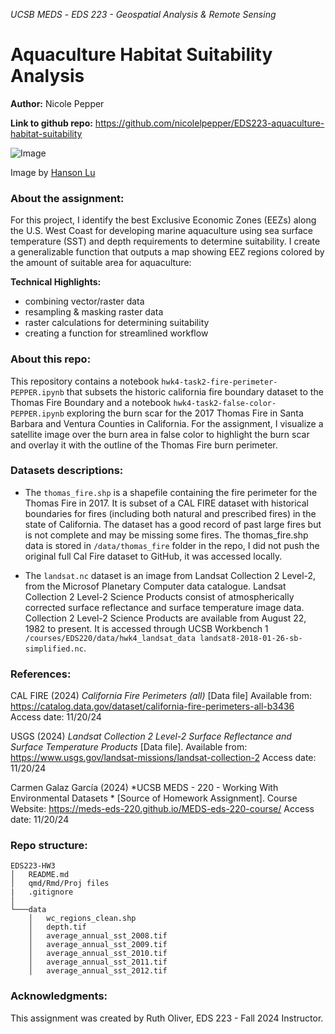 *UCSB MEDS* - *EDS 223 - Geospatial Analysis &amp; Remote Sensing*


# Aquaculture Habitat Suitability Analysis

**Author:** Nicole Pepper

**Link to github repo:** https://github.com/nicolelpepper/EDS223-aquaculture-habitat-suitability

 ![ Image](https://eds-223-geospatial.github.io/assignments/images/aquaculture.jpg)

Image by [Hanson Lu](https://unsplash.com/photos/aerial-photography-of-white-frames-on-top-of-water-eUfnha6ev9g)

### About the assignment:

For this project, I identify the best Exclusive Economic Zones (EEZs) along the U.S. West Coast for developing marine aquaculture using sea surface temperature (SST) and depth requirements to determine suitability. I create a generalizable function that outputs a map showing EEZ regions colored by the amount of suitable area for aquaculture:

**Technical Highlights:**
- combining vector/raster data
- resampling & masking raster data
- raster calculations for determining suitability
- creating a function for streamlined workflow

### About this repo:

This repository contains a notebook `hwk4-task2-fire-perimeter-PEPPER.ipynb` that subsets the historic california fire boundary dataset to the Thomas Fire Boundary and a notebook `hwk4-task2-false-color-PEPPER.ipynb` exploring the burn scar for the 2017 Thomas Fire in Santa Barbara and Ventura Counties in California. For the assignment, I visualize a satellite image over the burn area in false color to highlight the burn scar and overlay it with the outline of the Thomas Fire burn perimeter.

### Datasets descriptions:

- The `thomas_fire.shp` is a shapefile containing the fire perimeter for the Thomas Fire in 2017. It is subset of a CAL FIRE dataset with historical boundaries for fires (including both natural and prescribed fires) in the state of California. The dataset has a good record of past large fires but is not complete and may be missing some fires. The thomas_fire.shp data is stored in `/data/thomas_fire` folder in the repo, I did not push the original full Cal Fire dataset to GitHub, it was accessed locally.
  
- The `landsat.nc` dataset is an image from Landsat Collection 2 Level-2, from the Microsof Planetary Computer data catalogue. Landsat Collection 2 Level-2 Science Products consist of atmospherically corrected surface reflectance and surface temperature image data. Collection 2 Level-2 Science Products are available from August 22, 1982 to present. It is accessed through UCSB Workbench 1 `/courses/EDS220/data/hwk4_landsat_data landsat8-2018-01-26-sb-simplified.nc`. 

### References:

CAL FIRE (2024) *California Fire Perimeters (all)* [Data file] Available from: https://catalog.data.gov/dataset/california-fire-perimeters-all-b3436 Access date: 11/20/24

USGS (2024) *Landsat Collection 2 Level-2 Surface Reflectance and Surface Temperature Products* [Data file]. Available from: https://www.usgs.gov/landsat-missions/landsat-collection-2 Access date: 11/20/24

Carmen Galaz García (2024) *UCSB MEDS - 220 - Working With Environmental Datasets * [Source of Homework Assignment]. Course Website: https://meds-eds-220.github.io/MEDS-eds-220-course/ Access date: 11/20/24

### Repo structure:

```
EDS223-HW3
│   README.md
│   qmd/Rmd/Proj files
|   .gitignore
│
└───data
    │   wc_regions_clean.shp
    │   depth.tif
    │   average_annual_sst_2008.tif
    │   average_annual_sst_2009.tif
    │   average_annual_sst_2010.tif
    │   average_annual_sst_2011.tif
    │   average_annual_sst_2012.tif
```

### Acknowledgments:

This assignment was created by Ruth Oliver, EDS 223 - Fall 2024 Instructor.
